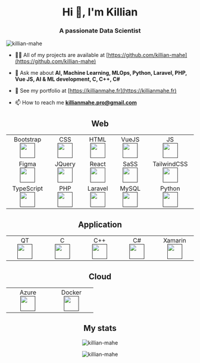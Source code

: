 <h1 align="center">Hi 👋, I'm Killian</h1>
<h3 align="center">A passionate Data Scientist</h3>

<p align="left"> <img src="https://komarev.com/ghpvc/?username=killian-mahe" alt="killian-mahe" /> </p>

- 👨‍💻 All of my projects are available at [https://github.com/killian-mahe](https://github.com/killian-mahe)

- 💬 Ask me about **AI, Machine Learning, MLOps, Python, Laravel, PHP, Vue JS, AI & ML development, C, C++, C#**

- 💼 See my portfolio at [https://killianmahe.fr](https://killianmahe.fr)

- 📫 How to reach me **killianmahe.pro@gmail.com**

<h2 align="center">Web</h2>

<table align="center">
  <tbody>
    <tr>
      <td width="14%" align="center">
        Bootstrap <br/>
        <a href=""><img src="https://img.icons8.com/color/48/000000/bootstrap.png" width="auto" height="40"/></a>
      </td>
      <td width="14%" align="center">
        CSS <br/>
        <a href=""><img src="https://img.icons8.com/color/48/000000/css3.png" width="auto" height="40"/></a>
      </td>
      <td width="14%" align="center">
        HTML <br/>
        <a href=""><img src="https://img.icons8.com/color/48/000000/html-5--v1.png" width="auto" height="40"/></a>
      </td>
      <td width="14%" align="center">
        VueJS <br/>
        <a href=""><img src="https://img.icons8.com/color/48/000000/vue-js.png" width="auto" height="40"/></a>
      </td>
      <td width="14%" align="center">
        JS <br/>
        <a href=""><img src="https://img.icons8.com/color/48/000000/javascript.png" width="auto" height="40"/></a>
      </td>
    </tr>
    <tr>
      <td width="14%" align="center">
        Figma <br/>
        <a href=""><img src="https://img.icons8.com/color/32/000000/figma.png" width="auto" height="40"/></a>
      </td>
      <td width="14%" align="center">
        JQuery <br/>
        <a href=""><img src="https://img.icons8.com/ios-filled/50/000000/jquery.png" width="auto" height="40"/></a>
      </td>
      <td width="14%" align="center">
        React <br/>
        <a href=""><img src="https://img.icons8.com/color/48/000000/react-native.png" width="auto" height="40"/></a>
      </td>
      <td width="14%" align="center">
        SaSS <br/>
        <a href=""><img src="https://img.icons8.com/color/48/000000/sass-avatar.png" width="auto" height="40"/></a>
      </td>
      <td width="14%" align="center">
        TailwindCSS <br/>
        <a href=""><img src="https://tailwindcss.com/_next/static/media/tailwindcss-mark.79614a5f61617ba49a0891494521226b.svg" width="auto" height="40"/></a>
      </td>
    </tr>
    <tr>
      <td width="14%" align="center">
        TypeScript <br/>
        <a href=""><img src="https://img.icons8.com/color/48/000000/typescript.png" width="auto" height="40"/></a>
      </td>
      <td width="14%" align="center">
        PHP <br/>
        <a href=""><img src="https://img.icons8.com/dusk/64/000000/php-logo.png" width="auto" height="40"/></a>
      </td>
      <td width="14%" align="center">
        Laravel <br/>
        <a href=""><img src="https://img.icons8.com/fluent/48/000000/laravel.png" width="auto" height="40"/></a>
      </td>
      <td width="14%" align="center">
        MySQL <br/>
        <a href=""><img src="https://img.icons8.com/color/48/000000/mysql-logo.png" width="auto" height="40"/></a>
      </td>
      <td width="14%" align="center">
        Python <br/>
        <a href=""><img src="https://img.icons8.com/color/48/000000/python.png" width="auto" height="40"/></a>
      </td>
    </tr>
  </tbody>
</table>

<h2 align="center">Application</h2>

<table align="center">
  <tbody>
    <tr>
      <td width="15%" align="center">
        QT <br/>
        <a href=""><img src="https://img.icons8.com/ios/50/000000/qt.png" width="auto" height="40"/></a>
      </td>
      <td width="15%" align="center">
        C <br/>
        <a href=""><img src="https://img.icons8.com/color/48/000000/c-programming.png" width="auto" height="40"/></a>
      </td>
      <td width="15%" align="center">
        C++ <br/>
        <a href=""><img src="https://img.icons8.com/color/48/000000/c-plus-plus-logo.png" width="auto" height="40"/></a>
      </td>
      <td width="15%" align="center">
        C# <br/>
        <a href=""><img src="https://img.icons8.com/color/48/000000/c-sharp-logo.png" width="auto" height="40"/></a>
      </td>
      <td width="15%" align="center">
        Xamarin <br/>
        <a href=""><img src="https://img.icons8.com/color/48/000000/xamarin.png" width="auto" height="40"/></a>
      </td>
    </tr>
  </tbody>
</table>

<h2 align="center">Cloud</h2>

<table align="center">
  <tbody>
    <tr>
      <td width="30%" align="center">
        Azure <br/>
        <a href=""><img src="https://img.icons8.com/color/48/000000/azure-1.png" width="auto" height="40"/></a>
      </td>
      <td width="30%" align="center">
        Docker <br/>
        <a href=""><img src="https://img.icons8.com/color/64/000000/docker.png" width="auto" height="40"/></a>
      </td>
    </tr>
  </tbody>
</table>


<h2 align="center">My stats</h2>

<p align="center"><img src="https://github-readme-stats.vercel.app/api/top-langs/?username=killian-mahe&layout=compact" alt="killian-mahe" /></p>
<p align="center"><img src="https://github-readme-stats.vercel.app/api?username=killian-mahe&show_icons=true" alt="killian-mahe" /></p>
